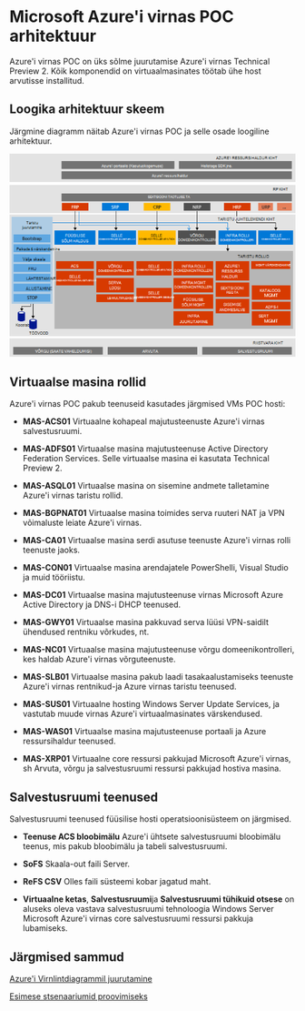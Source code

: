 <properties
    pageTitle="Microsoft Azure'i virnas tõendada, kontseptsiooni (POC) arhitektuur | Microsoft Azure'i"
    description="Saate vaadata Microsoft Azure'i virnas POC arhitektuur."
    services="azure-stack"
    documentationCenter=""
    authors="heathl17"
    manager="byronr"
    editor=""/>

<tags
    ms.service="azure-stack"
    ms.workload="na"
    ms.tgt_pltfrm="na"
    ms.devlang="na"
    ms.topic="article"
    ms.date="10/25/2016"
    ms.author="helaw"/>

# <a name="microsoft-azure-stack-poc-architecture"></a>Microsoft Azure'i virnas POC arhitektuur

Azure'i virnas POC on üks sõlme juurutamise Azure'i virnas Technical Preview 2. Kõik komponendid on virtuaalmasinates töötab ühe host arvutisse installitud. 

## <a name="logical-architecture-diagram"></a>Loogika arhitektuur skeem
Järgmine diagramm näitab Azure'i virnas POC ja selle osade loogiline arhitektuur.

![](media/azure-stack-architecture/image1.png)


## <a name="virtual-machine-roles"></a>Virtuaalse masina rollid
Azure'i virnas POC pakub teenuseid kasutades järgmised VMs POC hosti:

 - **MAS-ACS01** Virtuaalne kohapeal majutusteenuste Azure'i virnas salvestusruumi.

 - **MAS-ADFS01** Virtuaalse masina majutusteenuse Active Directory Federation Services.  Selle virtuaalse masina ei kasutata Technical Preview 2.  

 - **MAS-ASQL01**  Virtuaalse masina on sisemine andmete talletamine Azure'i virnas taristu rollid.  

 - **MAS-BGPNAT01** Virtuaalse masina toimides serva ruuteri NAT ja VPN võimaluste leiate Azure'i virnas.

 - **MAS-CA01** Virtuaalse masina serdi asutuse teenuste Azure'i virnas rolli teenuste jaoks.

 - **MAS-CON01** Virtuaalse masina arendajatele PowerShelli, Visual Studio ja muid tööriistu.

 - **MAS-DC01** Virtuaalse masina majutusteenuse virnas Microsoft Azure Active Directory ja DNS-i DHCP teenused.

 - **MAS-GWY01** Virtuaalse masina pakkuvad serva lüüsi VPN-saidilt ühendused rentniku võrkudes, nt.

 - **MAS-NC01**  Virtuaalse masina majutusteenuse võrgu domeenikontrolleri, kes haldab Azure'i virnas võrguteenuste.  

 - **MAS-SLB01**  Virtuaalse masina pakub laadi tasakaalustamiseks teenuste Azure'i virnas rentnikud-ja Azure virnas taristu teenused.  

 - **MAS-SUS01**  Virtuaalne hosting Windows Server Update Services, ja vastutab muude virnas Azure'i virtuaalmasinates värskendused.

 - **MAS-WAS01**  Virtuaalse masina majutusteenuse portaali ja Azure ressursihaldur teenused.

 - **MAS-XRP01** Virtuaalne core ressursi pakkujad Microsoft Azure'i virnas, sh Arvuta, võrgu ja salvestusruumi ressursi pakkujad hostiva masina.

## <a name="storage-services"></a>Salvestusruumi teenused
Salvestusruumi teenused füüsilise hosti operatsioonisüsteem on järgmised.

 - **Teenuse ACS bloobimälu** Azure'i ühtsete salvestusruumi bloobimälu teenus, mis pakub bloobimälu ja tabeli salvestusruumi.

 - **SoFS** Skaala-out faili Server.

 - **ReFS CSV** Olles faili süsteemi kobar jagatud maht.

 - **Virtuaalne ketas**, **Salvestusruumi**ja **Salvestusruumi tühikuid otsese** on aluseks oleva vastava salvestusruumi tehnoloogia Windows Server Microsoft Azure'i virnas core salvestusruumi ressursi pakkuja lubamiseks.

## <a name="next-steps"></a>Järgmised sammud

[Azure'i Virnlintdiagrammil juurutamine](azure-stack-deploy.md)

[Esimese stsenaariumid proovimiseks](azure-stack-first-scenarios.md)


